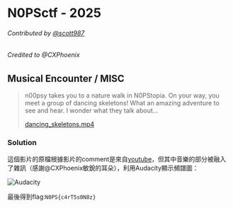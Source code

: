 # N0PSctf - 2025
###### Contributed by [@scott987](https://github.com/scott987)
###### Credited to @CXPhoenix

## Musical Encounter / MISC

> n00psy takes you to a nature walk in N0PStopia.
> On your way, you meet a group of dancing skeletons! What an amazing adventure to see and hear.
> I wonder what they talk about...
>
> [dancing_skeletons.mp4](https://raw.githubusercontent.com/isip-hs-whoami/CTF-writeup/refs/heads/main/N0PSctf%202025/Music%20Encounter/dancing_skeletons.mp4)

### Solution
這個影片的原檔根據影片的comment是來自[youtube](https://www.youtube.com/watch?v=vOGhAV-84iI)，但其中音樂的部分被融入了雜訊（感謝@CXPhoenix敏銳的耳朵），利用Audacity顯示頻譜圖：

![Audacity](https://raw.githubusercontent.com/isip-hs-whoami/CTF-writeup/refs/heads/main/N0PSctf%202025/Music%20Encounter/Audacity.png)

最後得到flag:`N0PS{c4rT5s0N8z}`